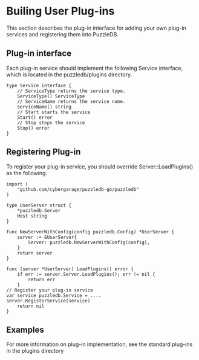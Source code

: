 # Builing User Plug-ins

This section describes the plug-in interface for adding your own plug-in services and registering them into PuzzleDB.

## Plug-in interface

Each plug-in service should implement the following Service interface, which is located in the puzzledb/plugins directory.

    type Service interface {
        // ServiceType returns the service type.
        ServiceType() ServiceType
        // ServiceName returns the service name.
        ServiceName() string
        // Start starts the service
        Start() error
        // Stop stops the service
        Stop() error
    }

## Registering Plug-in

To register your plug-in service, you should override Server::LoadPlugins() as the following.

    import (
        "github.com/cybergarage/puzzledb-go/puzzledb"
    )

    type UserServer struct {
        *puzzledb.Server
        Host string
    }

    func NewServerWithConfig(config puzzledb.Config) *UserServer {
        server := &UserServer{
            Server: puzzledb.NewServerWithConfig(config),
        }
        return server
    }

    func (server *UserServer) LoadPlugins() error {
        if err := server.Server.LoadPlugins(); err != nil {
            return err
        }
    // Register your plug-in service
    var service puzzledb.Service = ....
    server.RegisterService(service)
        return nil
    }

## Examples

For more information on plug-in implementation, see the standard plug-ins in the plugins directory
